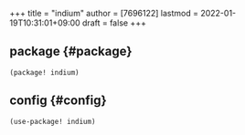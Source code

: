 +++
title = "indium"
author = [7696122]
lastmod = 2022-01-19T10:31:01+09:00
draft = false
+++

## package {#package}

```elisp
(package! indium)
```


## config {#config}

```elisp
(use-package! indium)
```
